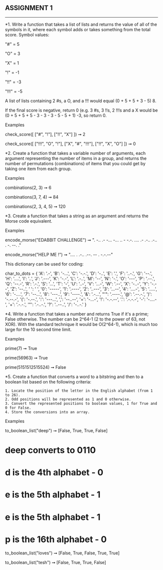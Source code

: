 ## ASSIGNMENT 1 ##
--------------------------------------------------------------------------------------------------------------

*1. Write a function that takes a list of lists and returns the value of all of the symbols in it, where each symbol adds or takes something from the total score. Symbol values:

"#" = 5

"O" = 3

"X" = 1

"!" = -1

"!!" = -3

"!!!" = -5

A list of lists containing 2 #s, a O, and a !!! would equal (0 + 5 + 5 + 3 - 5) 8.

If the final score is negative, return 0 (e.g. 3 #s, 3 !!s, 2 !!!s and a X would be (0 + 5 + 5 + 5 - 3 - 3 - 3 - 5 - 5 + 1) -3, so return 0.

Examples

check_score([
  ["#", "!"],
  ["!!", "X"]
]) ➞ 2

check_score([
  ["!!!", "O", "!"],
  ["X", "#", "!!!"],
  ["!!", "X", "O"]
]) ➞ 0



*2. Create a function that takes a variable number of arguments, each argument representing the number of items in a group, and returns the number of permutations (combinations) of items that you could get by taking one item from each group.

Examples

combinations(2, 3) ➞ 6

combinations(3, 7, 4) ➞ 84

combinations(2, 3, 4, 5) ➞ 120



*3. Create a function that takes a string as an argument and returns the Morse code equivalent.

Examples

encode_morse("EDABBIT CHALLENGE") ➞ ". -.. .- -... -... .. -   -.-. .... .- .-.. .-.. . -. --. ."

encode_morse("HELP ME !") ➞ ".... . .-.. .--.   -- .   -.-.--"

This dictionary can be used for coding:

char_to_dots = {
  'A': '.-', 'B': '-...', 'C': '-.-.', 'D': '-..', 'E': '.', 'F': '..-.',
  'G': '--.', 'H': '....', 'I': '..', 'J': '.---', 'K': '-.-', 'L': '.-..',
  'M': '--', 'N': '-.', 'O': '---', 'P': '.--.', 'Q': '--.-', 'R': '.-.',
  'S': '...', 'T': '-', 'U': '..-', 'V': '...-', 'W': '.--', 'X': '-..-',
  'Y': '-.--', 'Z': '--..', ' ': ' ', '0': '-----',
  '1': '.----', '2': '..---', '3': '...--', '4': '....-', '5': '.....',
  '6': '-....', '7': '--...', '8': '---..', '9': '----.',
  '&': '.-...', "'": '.----.', '@': '.--.-.', ')': '-.--.-', '(': '-.--.',
  ':': '---...', ',': '--..--', '=': '-...-', '!': '-.-.--', '.': '.-.-.-',
  '-': '-....-', '+': '.-.-.', '"': '.-..-.', '?': '..--..', '/': '-..-.'
}



*4.  Write a function that takes a number and returns True if it's a prime; False otherwise. The number can be 2^64-1 (2 to the power of 63, not XOR). With the standard technique it would be O(2^64-1), which is much too large for the 10 second time limit.

Examples

prime(7) ➞ True

prime(56963) ➞ True

prime(5151512515524) ➞ False




*5.  Create a function that converts a word to a bitstring and then to a boolean list based on the following criteria:

    1. Locate the position of the letter in the English alphabet (from 1 to 26).
    2. Odd positions will be represented as 1 and 0 otherwise.
    3. Convert the represented positions to boolean values, 1 for True and 0 for False.
    4. Store the conversions into an array.

 Examples

to_boolean_list("deep") ➞ [False, True, True, False]
# deep converts to 0110
# d is the 4th alphabet - 0
# e is the 5th alphabet - 1
# e is the 5th alphabet - 1
# p is the 16th alphabet - 0

to_boolean_list("loves") ➞ [False, True, False, True, True]

to_boolean_list("tesh") ➞ [False, True, True, False]

